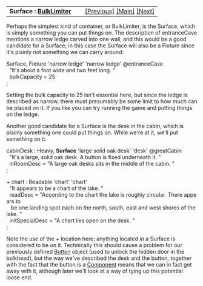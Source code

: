 ---
---
<table width="100%" data-border="0" data-cellspacing="0"
data-cellpadding="3" data-bgcolor="#C0C0C0">
<colgroup>
<col style="width: 50%" />
<col style="width: 50%" />
</colgroup>
<tbody>
<tr>
<td style="text-align: left;"><strong>Surface : <a
href="bulklimiter.html">BulkLimiter</a><br />
</strong></td>
<td style="text-align: right;"><a href="bulklimiter.html">[Previous]</a>
<a href="generalintroduction.html">[Main]</a> <a
href="basiccontainer.html">[Next]</a></td>
</tr>
</tbody>
</table>

  
Perhaps the simplest kind of container, or BulkLimiter, is the Surface,
which is simply something you can put things on. The description of
entranceCave mentions a narrow ledge carved into one wall, and this
would be a good candidate for a Surface; in this case the Surface will
also be a Fixture since it's plainly not something we can carry
around:  
  
Surface, Fixture 'narrow ledge' 'narrow ledge' @entranceCave  
  "It's about a foot wide and two feet long. "  
  bulkCapacity = 25  
;  
  
Setting the bulk capacity to 25 isn't essential here, but since the
ledge is described as narrow, there must presumably be some limit to how
much can be placed on it. If you like you can try running the game and
putting things on the ledge.  
  
Another good candidate for a Surface is the desk in the cabin, which is
plainly something one could put things on. While we're at it, we'll put
something on it:  
  
cabinDesk : Heavy, **Surface** 'large solid oak desk' 'desk' @greatCabin  
  "It's a large, solid oak desk. A button is fixed underneath it. "  
  inRoomDesc = "A large oak desks sits in the middle of the cabin. "  
;  
  
+ chart : Readable 'chart' 'chart'  
  "It appears to be a chart of the lake. "  
  readDesc = "According to the chart the lake is roughly circular. There appears to  
   be one landing spot each on the north, south, east and west shores of the lake. "  
  initSpecialDesc = "A chart lies open on the desk. "  
;  
  
Note the use of the + location here; anything located *in* a Surface is
considered to be *on* it. Technically this should cause a problem for
our previously defined [Button](hiddendoor.html) object (used to unlock
the hidden door in the bulkhead), but the way we've described the desk
and the button, together with the fact that the button is a
[Component](component.html) means that we can in fact get away with it,
although later we'll look at a way of tying up this potential loose
end.  
  
